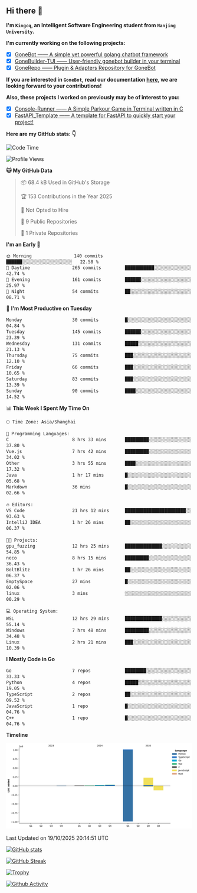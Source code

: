 ## Hi there 👋

**I'm `Kingcq`, an Intelligent Software Engineering student from `Nanjing University`.**

**I'm currently working on the following projects:**

- [x] [GoneBot —— A simple yet powerful golang chatbot framework](https://github.com/gonebot-dev/gonebot)
- [x] [GoneBuilder-TUI —— User-friendly gonebot builder in your terminal](https://github.com/gonebot-dev/gonebuilder-tui)
- [x] [GoneRepo —— Plugin & Adapters Repository for GoneBot](https://github.com/gonebot-dev/gonerepo)

**If you are interested in `GoneBot`, read our documentation [here](https://gonebot-dev.github.io/), we are looking forward to your contributions!**

**Also, these projects I worked on previously may be of interest to you:**

- [x] [Console-Runner —— A Simple Parkour Game in Terminal written in C](https://github.com/Kingcxp/Console-Runners)
- [x] [FastAPI_Template —— A template for FastAPI to quickly start your project!](https://github.com/Kingcxp/FastAPI_Template)

**Here are my GitHub stats: 👇**
<!--START_SECTION:waka-->
![Code Time](http://img.shields.io/badge/Code%20Time-1%2C959%20hrs%209%20mins-blue)

![Profile Views](http://img.shields.io/badge/Profile%20Views-1-blue)

**🐱 My GitHub Data** 

> 📦 68.4 kB Used in GitHub's Storage 
 > 
> 🏆 153 Contributions in the Year 2025
 > 
> 🚫 Not Opted to Hire
 > 
> 📜 9 Public Repositories 
 > 
> 🔑 1 Private Repositories 
 > 
**I'm an Early 🐤** 

```text
🌞 Morning                140 commits         ██████░░░░░░░░░░░░░░░░░░░   22.58 % 
🌆 Daytime                265 commits         ███████████░░░░░░░░░░░░░░   42.74 % 
🌃 Evening                161 commits         ██████░░░░░░░░░░░░░░░░░░░   25.97 % 
🌙 Night                  54 commits          ██░░░░░░░░░░░░░░░░░░░░░░░   08.71 % 
```
📅 **I'm Most Productive on Tuesday** 

```text
Monday                   30 commits          █░░░░░░░░░░░░░░░░░░░░░░░░   04.84 % 
Tuesday                  145 commits         ██████░░░░░░░░░░░░░░░░░░░   23.39 % 
Wednesday                131 commits         █████░░░░░░░░░░░░░░░░░░░░   21.13 % 
Thursday                 75 commits          ███░░░░░░░░░░░░░░░░░░░░░░   12.10 % 
Friday                   66 commits          ███░░░░░░░░░░░░░░░░░░░░░░   10.65 % 
Saturday                 83 commits          ███░░░░░░░░░░░░░░░░░░░░░░   13.39 % 
Sunday                   90 commits          ████░░░░░░░░░░░░░░░░░░░░░   14.52 % 
```


📊 **This Week I Spent My Time On** 

```text
🕑︎ Time Zone: Asia/Shanghai

💬 Programming Languages: 
C                        8 hrs 33 mins       █████████░░░░░░░░░░░░░░░░   37.80 % 
Vue.js                   7 hrs 42 mins       █████████░░░░░░░░░░░░░░░░   34.02 % 
Other                    3 hrs 55 mins       ████░░░░░░░░░░░░░░░░░░░░░   17.32 % 
Java                     1 hr 17 mins        █░░░░░░░░░░░░░░░░░░░░░░░░   05.68 % 
Markdown                 36 mins             █░░░░░░░░░░░░░░░░░░░░░░░░   02.66 % 

🔥 Editors: 
VS Code                  21 hrs 12 mins      ███████████████████████░░   93.63 % 
IntelliJ IDEA            1 hr 26 mins        ██░░░░░░░░░░░░░░░░░░░░░░░   06.37 % 

🐱‍💻 Projects: 
gpu_fuzzing              12 hrs 25 mins      ██████████████░░░░░░░░░░░   54.85 % 
neco                     8 hrs 15 mins       █████████░░░░░░░░░░░░░░░░   36.43 % 
BoltBlitz                1 hr 26 mins        ██░░░░░░░░░░░░░░░░░░░░░░░   06.37 % 
EmptySpace               27 mins             █░░░░░░░░░░░░░░░░░░░░░░░░   02.06 % 
linux                    3 mins              ░░░░░░░░░░░░░░░░░░░░░░░░░   00.29 % 

💻 Operating System: 
WSL                      12 hrs 29 mins      ██████████████░░░░░░░░░░░   55.14 % 
Windows                  7 hrs 48 mins       █████████░░░░░░░░░░░░░░░░   34.48 % 
Linux                    2 hrs 21 mins       ███░░░░░░░░░░░░░░░░░░░░░░   10.39 % 
```

**I Mostly Code in Go** 

```text
Go                       7 repos             ████████░░░░░░░░░░░░░░░░░   33.33 % 
Python                   4 repos             █████░░░░░░░░░░░░░░░░░░░░   19.05 % 
TypeScript               2 repos             ██░░░░░░░░░░░░░░░░░░░░░░░   09.52 % 
JavaScript               1 repo              █░░░░░░░░░░░░░░░░░░░░░░░░   04.76 % 
C++                      1 repo              █░░░░░░░░░░░░░░░░░░░░░░░░   04.76 % 
```



**Timeline**

![Lines of Code chart](https://raw.githubusercontent.com/Kingcxp/Kingcxp/main/assets/bar_graph.png)


 Last Updated on 19/10/2025 20:14:51 UTC
<!--END_SECTION:waka-->

[![GitHub stats](https://github-readme-stats.vercel.app/api?username=Kingcxp&show_icons=true&count_private=true&theme=aura&hide_border=true&icon_color=FF4500&text_color=76EE00)](https://github.com/anuraghazra/github-readme-stats)    

[![GitHub Streak](https://github-readme-streak-stats.herokuapp.com/?user=Kingcxp&hide_border=true&theme=catppuccin-macchiato)](https://git.io/streak-stats)

[![Trophy](https://github-profile-trophy.vercel.app/?username=Kingcxp&theme=dracula)](https://github.com/ryo-ma/github-profile-trophy)

[![Github Activity](https://github-readme-activity-graph.vercel.app/graph?username=Kingcxp&theme=tokyo-night&hide_border=true)](https://github.com/ashutosh00710/github-readme-activity-graph)